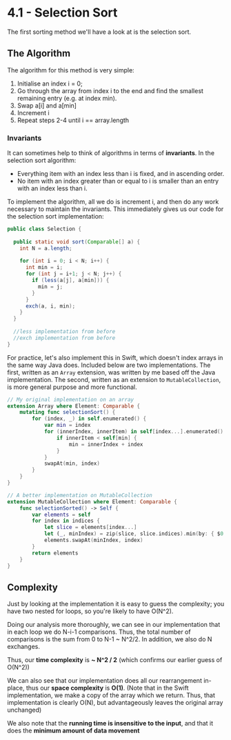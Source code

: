 # 4.1 - Selection Sort

The first sorting method we'll have a look at is the selection sort.

## The Algorithm

The algorithm for this method is very simple:
1. Initialise an index i = 0;
2. Go through the array from index i to the end and find the smallest remaining entry (e.g. at index min).
3. Swap a[i] and a[min]
4. Increment i
5. Repeat steps 2-4 until i == array.length

### Invariants

It can sometimes help to think of algorithms in terms of **invariants**. In the selection sort algorithm:
* Everything item with an index less than i is fixed, and in ascending order.
* No item with an index greater than or equal to i is smaller than an entry with an index less than i.

To implement the algorithm, all we do is increment i, and then do any work necessary to maintain the invariants. This immediately gives us our code for the selection sort implementation:

```Java
public class Selection {
  
  public static void sort(Comparable[] a) {
    int N = a.length;
    
    for (int i = 0; i < N; i++) {
      int min = i;
      for (int j = i+1; j < N; j++) {
        if (less(a[j], a[min])) {
          min = j;
        }
      }
      exch(a, i, min);
    }
  }
  
  //less implementation from before
  //exch implementation from before
}
```

For practice, let's also implement this in Swift, which doesn't index arrays in the same way Java does. Included below are two implementations. The first, written as an `Array` extension, was written by me based off the Java implementation. The second, written as an extension to `MutableCollection`, is more general purpose and more functional.

```Swift
// My original implementation on an array
extension Array where Element: Comparable {
    mutating func selectionSort() {
        for (index, _) in self.enumerated() {
            var min = index
            for (innerIndex, innerItem) in self[index...].enumerated() {
                if innerItem < self[min] {
                    min = innerIndex + index
                }
            }
            swapAt(min, index)
        }
    }
}

// A better implementation on MutableCollection
extension MutableCollection where Element: Comparable {
    func selectionSorted() -> Self {
        var elements = self
        for index in indices {
            let slice = elements[index...]
            let (_, minIndex) = zip(slice, slice.indices).min(by: { $0.0 < $1.0 })!
            elements.swapAt(minIndex, index)
        }
        return elements
    }
}
```

## Complexity

Just by looking at the implementation it is easy to guess the complexity; you have two nested for loops, so you're likely to have O(N^2).

Doing our analysis more thoroughly, we can see in our implementation that in each loop we do N-i-1 comparisons. Thus, the total number of comparisons is the sum from 0 to N-1 ~ N^2/2. In addition, we also do N exchanges.

Thus, our **time complexity** is **~ N^2 / 2** (which confirms our earlier guess of O(N^2))

We can also see that our implementation does all our rearrangement in-place, thus our **space complexity** is **O(1)**. (Note that in the Swift implementation, we make a copy of the array which we return. Thus, that implementation is clearly O(N), but advantageously leaves the original array unchanged)

We also note that the **running time is insensitive to the input**, and that it does the **minimum amount of data movement**
